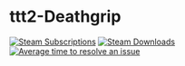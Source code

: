 ttt2-Deathgrip
===
[![Steam Subscriptions](https://img.shields.io/steam/subscriptions/1687737761?color=000000&logo=steam&logoColor=ffffff&style=flat-square)](https://steamcommunity.com/sharedfiles/filedetails/?id=1687737761)
[![Steam Downloads](https://img.shields.io/steam/downloads/1687737761?color=000000&logo=steam&logoColor=ffffff&style=flat-square)](https://steamcommunity.com/sharedfiles/filedetails/?id=1687737761) 
[![Average time to resolve an issue](http://isitmaintained.com/badge/resolution/Pustekuchen98/ttt2-deathgrip.svg)](http://isitmaintained.com/project/Pustekuchen98/ttt2-deathgrip "Average time to resolve an issue")
